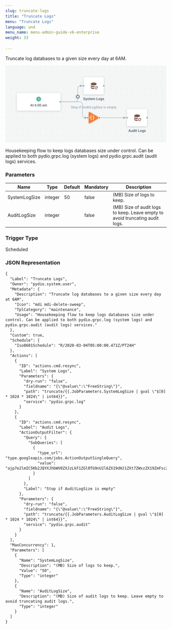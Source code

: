 ```yaml
---
slug: truncate-logs
title: "Truncate Logs"
menu: "Truncate Logs"
language: und
menu_name: menu-admin-guide-v6-enterprise
weight: 33

---
```


Truncate log databases to a given size every day at 6AM.

![](../../images/1_preset_flows/capture-truncate-logs.png)

Housekeeping flow to keep logs databases size under control. Can be applied to both pydio.grpc.log (system logs) and pydio.grpc.audit (audit logs) services.

### Parameters

|Name|Type|Default|Mandatory|Description|
|----|----|-------|---------|-----------|
|SystemLogSize|integer|50|false|(MB) Size of logs to keep.|
|AuditLogSize|integer||false|(MB) Size of audit logs to keep. Leave empty to avoid truncating audit logs.|



### Trigger Type
Scheduled

### JSON Representation

```
{
  "Label": "Truncate Logs",
  "Owner": "pydio.system.user",
  "Metadata": {
    "Description": "Truncate log databases to a given size every day at 6AM",
    "Icon": "mdi mdi-delete-sweep",
    "TplCategory": "maintenance",
    "Usage": "Housekeeping flow to keep logs databases size under control. Can be applied to both pydio.grpc.log (system logs) and pydio.grpc.audit (audit logs) services."
  },
  "Custom": true,
  "Schedule": {
    "Iso8601Schedule": "R/2020-03-04T05:00:00.471Z/PT24H"
  },
  "Actions": [
    {
      "ID": "actions.cmd.resync",
      "Label": "System Logs",
      "Parameters": {
        "dry-run": "false",
        "fieldname": "{\"@value\":\"FreeString\"}",
        "path": "truncate/{{.JobParameters.SystemLogSize | gval \"$[0] * 1024 * 1024\" | int64}}",
        "service": "pydio.grpc.log"
      }
    },
    {
      "ID": "actions.cmd.resync",
      "Label": "Audit Logs",
      "ActionOutputFilter": {
        "Query": {
          "SubQueries": [
            {
              "type_url": "type.googleapis.com/jobs.ActionOutputSingleQuery",
              "value": "ajp7e2lmIC5Kb2JQYXJhbWV0ZXJzLkF1ZGl0TG9nU2l6ZX19dHJ1ZXt7ZWxzZX19ZmFsc2V7e2VuZH19"
            }
          ]
        },
        "Label": "Stop if AuditLogSize is empty"
      },
      "Parameters": {
        "dry-run": "false",
        "fieldname": "{\"@value\":\"FreeString\"}",
        "path": "truncate/{{.JobParameters.AuditLogSize | gval \"$[0] * 1024 * 1024\" | int64}}",
        "service": "pydio.grpc.audit"
      }
    }
  ],
  "MaxConcurrency": 1,
  "Parameters": [
    {
      "Name": "SystemLogSize",
      "Description": "(MB) Size of logs to keep.",
      "Value": "50",
      "Type": "integer"
    },
    {
      "Name": "AuditLogSize",
      "Description": "(MB) Size of audit logs to keep. Leave empty to avoid truncating audit logs.",
      "Type": "integer"
    }
  ]
}
```
